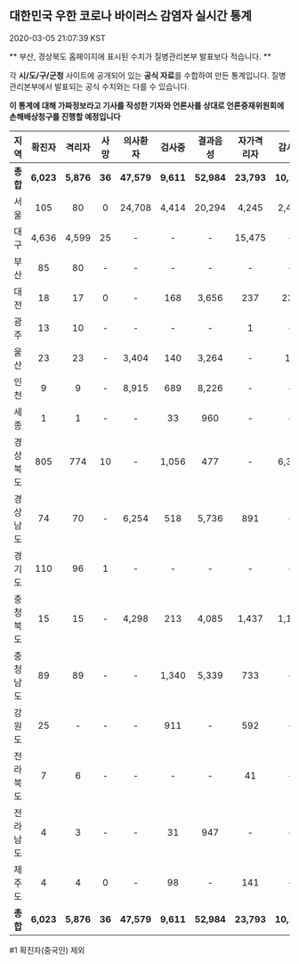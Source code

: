 
## 대한민국 우한 코로나 바이러스 감염자 실시간 통계
2020-03-05 21:07:39 KST

** 부산, 경상북도 홈페이지에 표시된 수치가 질병관리본부 발표보다 적습니다. **

각 **시/도/구/군청** 사이트에 공개되어 있는 **공식 자료**를 수합하여 만든 통계입니다.
질병관리본부에서 발표되는 공식 수치와는 다를 수 있습니다.

**이 통계에 대해 가짜정보라고 기사를 작성한 기자와 언론사를 상대로 언론중재위원회에 손해배상청구를 진행할 예정입니다**


        
|  지역  | 확진자 |  격리자  |  사망  |  의사환자  |  검사중  |  결과음성  |  자가격리자  |  감시중  |  감시해제  |  퇴원  |
|:------:|:------:|:--------:|:--------:|:----------:|:--------:|:----------------:|:------------:|:--------:|:----------:|:--:|
|**총합**|**6,023**|**5,876**|**36**|**47,579**|**9,611**|**52,984**|**23,793**|**10,258**|**3,734**|**88**|
|서울|105|80|0|24,708|4,414|20,294|4,245|2,472|2,002|25|
|대구|4,636|4,599|25 |-|-|-|15,475|-|-|12 |
|부산|85|80|-|-|-|-|-|-|-|5|
|대전|18|17|0|-|168|3,656|237|237|98|1|
|광주|13|10|-|-|-|-|1|-|-|2|
|울산|23|23|-|3,404|140|3,264|-|17|311|-|
|인천|9|9|-|8,915|689|8,226|-|-|-|-|
|세종|1|1|-|-|33|960|-|-|-|-|
|경상북도|805|774|10|-|1,056|477|-|6,351|971|21|
|경상남도|74|70|-|6,254|518|5,736|891|-|-|4|
|경기도|110|96|1|-|-|-|-|-|-|13|
|충청북도|15|15|-|4,298|213|4,085|1,437|1,181|256|-|
|충청남도|89|89|-|-|1,340|5,339|733|-|-|-|
|강원도|25|-|-|-|911|-|592|-|-|3|
|전라북도|7|6|-|-|-|-|41|-|-|1|
|전라남도|4|3|-|-|31|947|-|-|1|1|
|제주도|4|4|0|-|98|-|141|-|95|-|
|**총합**|**6,023**|**5,876**|**36**|**47,579**|**9,611**|**52,984**|**23,793**|**10,258**|**3,734**|**88**|

        

#1 확진자(중국인) 제외
    